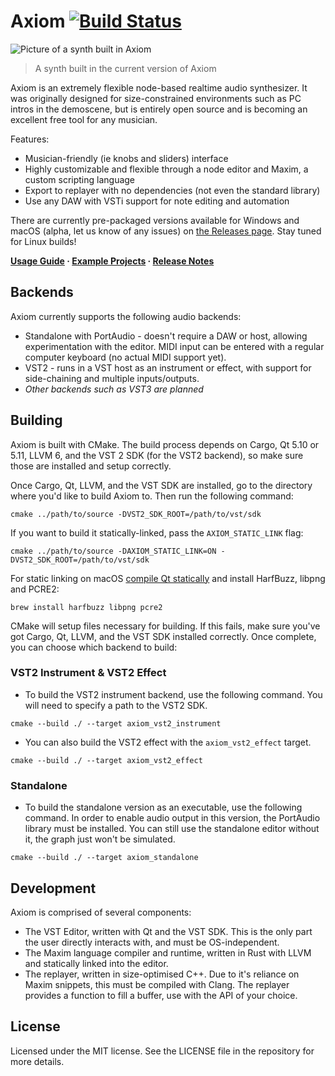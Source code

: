 # Axiom [![Build Status](https://travis-ci.org/monadgroup/axiom.svg?branch=master)](https://travis-ci.org/monadgroup/axiom)

![Picture of a synth built in Axiom](axiom.png)

> A synth built in the current version of Axiom

Axiom is an extremely flexible node-based realtime audio synthesizer. It was originally designed for size-constrained environments such as PC intros in the demoscene, but is entirely open source and is becoming an excellent free tool for any musician.

Features:

 - Musician-friendly (ie knobs and sliders) interface
 - Highly customizable and flexible through a node editor and Maxim, a custom scripting language
 - Export to replayer with no dependencies (not even the standard library)
 - Use any DAW with VSTi support for note editing and automation

There are currently pre-packaged versions available for Windows and macOS (alpha, let us know of any issues) on [the Releases page](https://github.com/monadgroup/axiom/releases). Stay tuned for Linux builds!

**[Usage Guide](https://github.com/monadgroup/axiom/wiki/Usage-Guide) · [Example Projects](https://github.com/monadgroup/axiom/tree/master/examples) · [Release Notes](https://github.com/monadgroup/axiom/wiki/0.4.0-Changelog)**

## Backends

Axiom currently supports the following audio backends:

 - Standalone with PortAudio - doesn't require a DAW or host, allowing experimentation with the editor. MIDI input can be entered with a regular computer keyboard (no actual MIDI support yet).
 - VST2 - runs in a VST host as an instrument or effect, with support for side-chaining and multiple inputs/outputs.
 - _Other backends such as VST3 are planned_

## Building

Axiom is built with CMake. The build process depends on Cargo, Qt 5.10 or 5.11, LLVM 6, and the VST 2 SDK (for the VST2 backend), so make sure those are installed and setup correctly.

Once Cargo, Qt, LLVM, and the VST SDK are installed, go to the directory where you'd like to build Axiom to. Then run the following command:

```
cmake ../path/to/source -DVST2_SDK_ROOT=/path/to/vst/sdk
```

If you want to build it statically-linked, pass the `AXIOM_STATIC_LINK` flag:

```
cmake ../path/to/source -DAXIOM_STATIC_LINK=ON -DVST2_SDK_ROOT=/path/to/vst/sdk
```
For static linking on macOS [compile Qt statically](http://doc.qt.io/qt-5/osx-deployment.html) and install HarfBuzz, libpng and PCRE2:
```
brew install harfbuzz libpng pcre2
```

CMake will setup files necessary for building. If this fails, make sure you've got Cargo, Qt, LLVM, and the VST SDK installed correctly. Once complete, you can choose which backend to build:

### VST2 Instrument & VST2 Effect

* To build the VST2 instrument backend, use the following command. You will need to specify a path to the VST2 SDK. 
```
cmake --build ./ --target axiom_vst2_instrument
```

* You can also build the VST2 effect with the `axiom_vst2_effect` target.
```
cmake --build ./ --target axiom_vst2_effect
```

### Standalone

* To build the standalone version as an executable, use the following command. In order to enable audio output in this version, the PortAudio library must be installed. You can still use the standalone editor without it, the graph just won't be simulated.

```
cmake --build ./ --target axiom_standalone
```

## Development

Axiom is comprised of several components:

 - The VST Editor, written with Qt and the VST SDK. This is the only part the user directly interacts with, and must be
   OS-independent. 
 - The Maxim language compiler and runtime, written in Rust with LLVM and statically linked into the editor.
 - The replayer, written in size-optimised C++. Due to it's reliance on Maxim snippets, this must be compiled with
   Clang. The replayer provides a function to fill a buffer, use with the API of your choice.

## License

Licensed under the MIT license. See the LICENSE file in the repository for more details.
